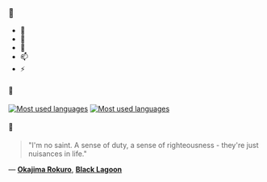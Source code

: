 ### 👋

- 🔭
- 🌱
- 💬
- 📫
- ⚡

#### 🧏

[![Most used languages](https://github-readme-stats-aynah.vercel.app/api/top-langs/?username=aynh&theme=solarized-dark&langs_count=6&layout=compact&hide_title=true)](https://github.com/anuraghazra/github-readme-stats#gh-dark-mode-only)
[![Most used languages](https://github-readme-stats-aynah.vercel.app/api/top-langs/?username=aynh&theme=solarized-light&langs_count=6&layout=compact&hide_title=true)](https://github.com/anuraghazra/github-readme-stats#gh-light-mode-only)

#### 💬

> "I'm no saint. A sense of duty, a sense of righteousness - they're just nuisances in life."

&mdash; [**Okajima Rokuro**](https://myanimelist.net/character.php?q=Okajima%20Rokuro&cat=character), [**Black Lagoon**](https://myanimelist.net/search/all?q=Black%20Lagoon&cat=all)
